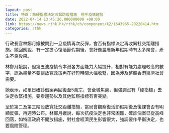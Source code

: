 ```yaml
---
layout: post
title: 特首：無硬指標決定收緊防疫措施　視乎疫情趨勢
date: 2022-04-14 13:45:26.000000000 +08:00
link: https://news.rthk.hk/rthk/ch/component/k2/1643965-20220414.htm
categories: rthk
---
```


行政長官林鄭月娥被問到一旦疫情再次反彈，會否有指標決定再收緊社交距離措施。她回應說，有一定擔心復活節假期後，會好像農曆新年假期時有太多聚會，產生不良後果。

林鄭月娥說，但第五波疫情令本港各方面能力大幅提升，相對有能力處理較高的數字，認為盡量不要讓放寬政策再在好短時間大幅收緊，因為涉及整體香港經濟社會需要。

她表示，如單日確診個案再回復至5萬宗，會全城焦慮，但強調沒有「硬指標」去決定收緊措施，要看趨勢以及其他監察指標有否突變。
 
至於第二及第三階段放寬社交距離措施，當局會觀察復活節假期後及復課會否有明顯反彈，再適時公布。林鄭月娥說，每次抗疫決定也非常困難，確診個案已從高峰回落，如特區政府不開放措施，對社會經濟民生影響很大，強調要作平衡決定，也要風險管理。
